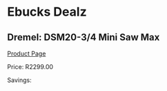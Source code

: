 
# Ebucks Dealz
## Dremel: DSM20-3/4 Mini Saw Max
[Product Page](https://www.ebucks.com/web/shop/productSelected.do?prodId=349601574&catId=717342768)

Price: R2299.00

Savings: 


	